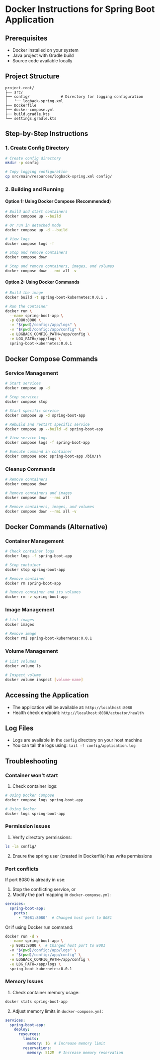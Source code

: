 # Docker Instructions for Spring Boot Application

## Prerequisites
- Docker installed on your system
- Java project with Gradle build
- Source code available locally

## Project Structure
```
project-root/
├── src/
├── config/              # Directory for logging configuration
│   └── logback-spring.xml
├── Dockerfile
├── docker-compose.yml
├── build.gradle.kts
└── settings.gradle.kts
```

## Step-by-Step Instructions

### 1. Create Config Directory
```bash
# Create config directory
mkdir -p config

# Copy logging configuration
cp src/main/resources/logback-spring.xml config/
```

### 2. Building and Running

#### Option 1: Using Docker Compose (Recommended)
```bash
# Build and start containers
docker compose up --build

# Or run in detached mode
docker compose up -d --build

# View logs
docker compose logs -f

# Stop and remove containers
docker compose down

# Stop and remove containers, images, and volumes
docker compose down --rmi all -v
```

#### Option 2: Using Docker Commands
```bash
# Build the image
docker build -t spring-boot-kubernetes:0.0.1 .

# Run the container
docker run \
  --name spring-boot-app \
  -p 8080:8080 \
  -v "$(pwd)/config:/app/logs" \
  -v "$(pwd)/config:/app/config" \
  -e LOGBACK_CONFIG_PATH=/app/config \
  -e LOG_PATH=/app/logs \
  spring-boot-kubernetes:0.0.1
```

## Docker Compose Commands

### Service Management
```bash
# Start services
docker compose up -d

# Stop services
docker compose stop

# Start specific service
docker compose up -d spring-boot-app

# Rebuild and restart specific service
docker compose up --build -d spring-boot-app

# View service logs
docker compose logs -f spring-boot-app

# Execute command in container
docker compose exec spring-boot-app /bin/sh
```

### Cleanup Commands
```bash
# Remove containers
docker compose down

# Remove containers and images
docker compose down --rmi all

# Remove containers, images, and volumes
docker compose down --rmi all -v
```

## Docker Commands (Alternative)

### Container Management
```bash
# Check container logs
docker logs -f spring-boot-app

# Stop container
docker stop spring-boot-app

# Remove container
docker rm spring-boot-app

# Remove container and its volumes
docker rm -v spring-boot-app
```

### Image Management
```bash
# List images
docker images

# Remove image
docker rmi spring-boot-kubernetes:0.0.1
```

### Volume Management
```bash
# List volumes
docker volume ls

# Inspect volume
docker volume inspect [volume-name]
```

## Accessing the Application
- The application will be available at: `http://localhost:8080`
- Health check endpoint: `http://localhost:8080/actuator/health`

## Log Files
- Logs are available in the `config` directory on your host machine
- You can tail the logs using: `tail -f config/application.log`

## Troubleshooting

### Container won't start
1. Check container logs:
```bash
# Using Docker Compose
docker compose logs spring-boot-app

# Using Docker
docker logs spring-boot-app
```

### Permission issues
1. Verify directory permissions:
```bash
ls -la config/
```
2. Ensure the spring user (created in Dockerfile) has write permissions

### Port conflicts
If port 8080 is already in use:
1. Stop the conflicting service, or
2. Modify the port mapping in `docker-compose.yml`:
```yaml
services:
  spring-boot-app:
    ports:
      - "8081:8080"  # Changed host port to 8081
```

Or if using Docker run command:
```bash
docker run -d \
  --name spring-boot-app \
  -p 8081:8080 \  # Changed host port to 8081
  -v "$(pwd)/config:/app/logs" \
  -v "$(pwd)/config:/app/config" \
  -e LOGBACK_CONFIG_PATH=/app/config \
  -e LOG_PATH=/app/logs \
  spring-boot-kubernetes:0.0.1
```

### Memory Issues
1. Check container memory usage:
```bash
docker stats spring-boot-app
```

2. Adjust memory limits in `docker-compose.yml`:
```yaml
services:
  spring-boot-app:
    deploy:
      resources:
        limits:
          memory: 1G  # Increase memory limit
        reservations:
          memory: 512M  # Increase memory reservation
```